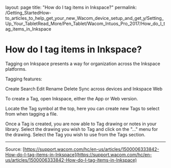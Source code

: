 layout: page
title: "How do I tag items in Inkspace?"
permalink: /Getting_StartedHow-to_articles_to_help_get_your_new_Wacom_device_setup_and_get_y/Setting_Up_Your_TabletRead_More/Pen_Tablet/Wacom_Intuos_Pro_2017/How_do_I_tag_items_in_Inkspace

# How do I tag items in Inkspace?

Tagging on Inkspace presents a way for organization across the Inkspace platforms.





Tagging features:

Create
Search
Edit
Rename
Delete
Sync across devices and Inkspace Web



To create a Tag, open Inkspace, either the App or Web version.


Locate the Tag symbol at the top, here you can create new Tags to select from when tagging a file.





Once a Tag is created, you are now able to Tag drawing or notes in your library. Select the drawing you wish to Tag and click on the "..." menu for the drawing. Select the Tag you wish to use from the Tags section.

---
Source: [https://support.wacom.com/hc/en-us/articles/1500006333842-How-do-I-tag-items-in-Inkspace](https://support.wacom.com/hc/en-us/articles/1500006333842-How-do-I-tag-items-in-Inkspace)
